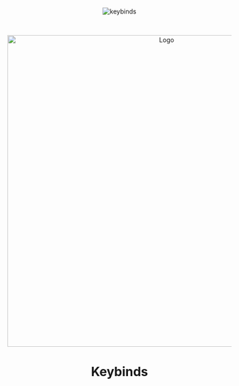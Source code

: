 
<br />
<p align="center">
    <img src="https://user-images.githubusercontent.com/54639269/77382583-8346d700-6d5f-11ea-8156-bf9609d9dc77.gif" alt="keybinds">
</p>
<br />
<p align="center">
  <a href="https://user-images.githubusercontent.com/54639269/77382583-8346d700-6d5f-11ea-8156-bf9609d9dc77.gif">
    <img src="https://user-images.githubusercontent.com/54639269/77382583-8346d700-6d5f-11ea-8156-bf9609d9dc77.gif" alt="Logo" width="700px">
  </a>
  <h1 align="center">Keybinds</h1>
</p>
